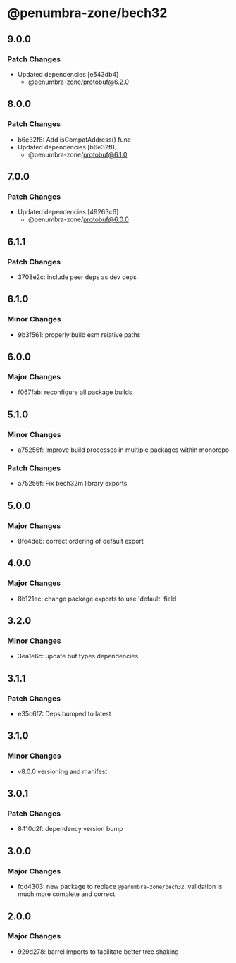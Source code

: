 # @penumbra-zone/bech32

## 9.0.0

### Patch Changes

- Updated dependencies [e543db4]
  - @penumbra-zone/protobuf@6.2.0

## 8.0.0

### Patch Changes

- b6e32f8: Add isCompatAddress() func
- Updated dependencies [b6e32f8]
  - @penumbra-zone/protobuf@6.1.0

## 7.0.0

### Patch Changes

- Updated dependencies [49263c6]
  - @penumbra-zone/protobuf@6.0.0

## 6.1.1

### Patch Changes

- 3708e2c: include peer deps as dev deps

## 6.1.0

### Minor Changes

- 9b3f561: properly build esm relative paths

## 6.0.0

### Major Changes

- f067fab: reconfigure all package builds

## 5.1.0

### Minor Changes

- a75256f: Improve build processes in multiple packages within monorepo

### Patch Changes

- a75256f: Fix bech32m library exports

## 5.0.0

### Major Changes

- 8fe4de6: correct ordering of default export

## 4.0.0

### Major Changes

- 8b121ec: change package exports to use 'default' field

## 3.2.0

### Minor Changes

- 3ea1e6c: update buf types dependencies

## 3.1.1

### Patch Changes

- e35c6f7: Deps bumped to latest

## 3.1.0

### Minor Changes

- v8.0.0 versioning and manifest

## 3.0.1

### Patch Changes

- 8410d2f: dependency version bump

## 3.0.0

### Major Changes

- fdd4303: new package to replace `@penumbra-zone/bech32`. validation is much more complete and correct

## 2.0.0

### Major Changes

- 929d278: barrel imports to facilitate better tree shaking
